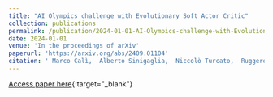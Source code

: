 ```yaml
---
title: "AI Olympics challenge with Evolutionary Soft Actor Critic"
collection: publications
permalink: /publication/2024-01-01-AI-Olympics-challenge-with-Evolutionary-Soft-Actor-Critic
date: 2024-01-01
venue: 'In the proceedings of arXiv'
paperurl: 'https://arxiv.org/abs/2409.01104'
citation: ' Marco Calì,  Alberto Sinigaglia,  Niccolò Turcato,  Ruggero Carli,  Gian Susto, &quot;AI Olympics challenge with Evolutionary Soft Actor Critic.&quot; In the proceedings of arXiv, 2024.'
---
```

[Access paper here](https://arxiv.org/abs/2409.01104){:target="_blank"}

